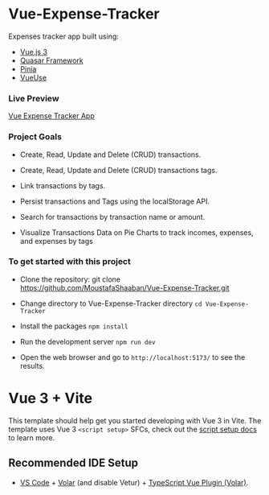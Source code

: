 # Vue-Expense-Tracker
 
Expenses tracker app built using:

* [Vue.js 3](https://vuejs.org/)
* [Quasar Framework](https://quasar.dev/)
* [Pinia](https://pinia.vuejs.org/)
* [VueUse](https://vueuse.org/)

### Live Preview

[Vue Expense Tracker App](https://moustafashaaban.github.io/Vue-Expense-Tracker/)


###  Project Goals

* Create, Read, Update and Delete (CRUD) transactions.

* Create, Read, Update and Delete (CRUD) transactions tags.

* Link transactions by tags.

* Persist transactions and Tags using the localStorage API.

* Search for transactions by transaction name or amount.

* Visualize Transactions Data on Pie Charts to track incomes, expenses, and expenses by tags


### To get started with this project

* Clone the repository: git clone https://github.com/MoustafaShaaban/Vue-Expense-Tracker.git

* Change directory to Vue-Expense-Tracker directory ``` cd Vue-Expense-Tracker ```

* Install the packages ``` npm install ```

* Run the development server ``` npm run dev ```

* Open the web browser and go to ` http://localhost:5173/ ` to see the results.


# Vue 3 + Vite

This template should help get you started developing with Vue 3 in Vite. The template uses Vue 3 `<script setup>` SFCs, check out the [script setup docs](https://v3.vuejs.org/api/sfc-script-setup.html#sfc-script-setup) to learn more.


## Recommended IDE Setup

- [VS Code](https://code.visualstudio.com/) + [Volar](https://marketplace.visualstudio.com/items?itemName=Vue.volar) (and disable Vetur) + [TypeScript Vue Plugin (Volar)](https://marketplace.visualstudio.com/items?itemName=Vue.vscode-typescript-vue-plugin).